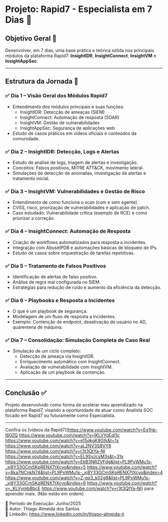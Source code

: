 # Projeto: Rapid7 - Especialista em 7 Dias 🚀

## Objetivo Geral 🎯
Desenvolver, em 7 dias, uma base prática e teórica sólida nos principais módulos da plataforma Rapid7: **InsightIDR**, **InsightConnect**, **InsightVM** e **InsightAppSec**.

---

## Estrutura da Jornada 📅

### ✅ Dia 1 – Visão Geral dos Módulos Rapid7
- Entendimento dos módulos principais e suas funções:
  - InsightIDR: Detecção de ameaças (SIEM)
  - InsightConnect: Automação de resposta (SOAR)
  - InsightVM: Gestão de vulnerabilidades
  - InsightAppSec: Segurança de aplicações web
- Estudo de casos práticos em vídeos oficiais e conteúdos da comunidade.

### ✅ Dia 2 – InsightIDR: Detecção, Logs e Alertas
- Estudo de análise de logs, triagem de alertas e investigação.
- Conceitos: Falsos positivos, MITRE ATT&CK, movimento lateral.
- Simulações de detecção de anomalias, investigação de alertas e tratamento inicial.

### ✅ Dia 3 – InsightVM: Vulnerabilidades e Gestão de Risco
- Entendimento de como funciona o scan (com e sem agente).
- CVSS, risco, priorização de vulnerabilidades e aplicação de patch.
- Caso estudado: Vulnerabilidade crítica (exemplo de RCE) e como priorizar a correção.

### ✅ Dia 4 – InsightConnect: Automação de Resposta
- Criação de workflows automatizados para resposta a incidentes.
- Integração com AbuseIPDB e automações básicas de bloqueio de IPs.
- Estudo de casos sobre orquestração de tarefas repetitivas.

### ✅ Dia 5 – Tratamento de Falsos Positivos
- Identificação de alertas de falso positivo.
- Análise de regra mal configurada no SIEM.
- Estratégias para redução de ruído e aumento da eficiência da detecção.

### ✅ Dia 6 – Playbooks e Resposta a Incidentes
- O que é um playbook de segurança.
- Modelagem de um fluxo de resposta a incidentes.
- Exemplo: Contenção de endpoint, desativação de usuário no AD, quarentena de máquina.

### ✅ Dia 7 – Consolidação: Simulação Completa de Caso Real
- Simulação de um ciclo completo:
  - Detecção de ameaça via InsightIDR.
  - Enriquecimento automático com InsightConnect.
  - Avaliação de vulnerabilidade com InsightVM.
  - Aplicação de um playbook de contenção.

---

## Conclusão ✅
Projeto desenvolvido como forma de acelerar meu aprendizado na plataforma Rapid7, visando a oportunidade de atuar como Analista SOC focado em Rapid7 ou futuramente como Especialista.

---

Confira os [vídeos da Rapid7](https://www.youtube.com/watch?v=Eg1hb-I60ZQ
https://www.youtube.com/watch?v=IKLVYgEqI1c
https://www.youtube.com/watch?v=e15qkgK8Gtk&t=1s
https://www.youtube.com/watch?v=aL2NV3S8VY8 
https://www.youtube.com/watch?v=r3t3QtYa-NI
https://www.youtube.com/watch?v=EL9SyJcsM3s&t=31s
https://www.youtube.com/watch?v=EkB3NRZVFdg&list=PL9PxWMu1s-_xj8Y33GCmSKpRENX7tXcyo&index=5
https://www.youtube.com/watch?v=8ka7NCnkN74&list=PL9PxWMu1s-_xj8Y33GCmSKpRENX7tXcyo&index=4
https://www.youtube.com/watch?v=Z-qp3_k02g8&list=PL9PxWMu1s-_xj8Y33GCmSKpRENX7tXcyo&index=6
https://www.youtube.com/watch?v=_KLVymbBbcE
https://www.youtube.com/watch?v=r3t3QtYa-NI) para aprender mais. (Não estão em ordem)


📅 Período de Execução: Junho/2025  
👤 Autor: Thiago Almeida dos Santos  
🔗 LinkedIn: https://www.linkedin.com/in/thiago-almeida-ti  
